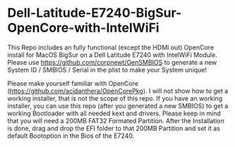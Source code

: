 # Dell-Latitude-E7240-BigSur-OpenCore-with-IntelWiFi

This Repo includes an fully functional (except the HDMI out) OpenCore install for MacOS BigSur on a Dell Latitude E7240 with IntelWiFi Module.
Please use https://github.com/corpnewt/GenSMBIOS to generate a new System ID / SMBIOS / Serial in the plist to make your System unique!

Please make yourself familiar with OpenCore (https://github.com/acidanthera/OpenCorePkg).
I will not show how to get a working installer, that is not the scope of this repo.
If you have an working installer, you can use this repo (after you generated a new SMBIOS) to get a working Bootloader with all needed kext and drivers.
Please keep in mind that you will need a 200MB FAT32 Formated Partition.
After the Installation is done, drag and drop the EFI folder to that 200MB Partition and set it as default Bootoption in the Bios of the E7240.
